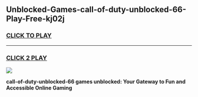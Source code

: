 
## Unblocked-Games-call-of-duty-unblocked-66-Play-Free-kj02j
<h3>
<a href="https://premium76.site?title=call-of-duty-unblocked-66&ref=23A">CLICK TO PLAY</a></h3>
<hr>

<h3>
<a href="https://premium76.site?title=call-of-duty-unblocked-66&ref=23A">CLICK 2 PLAY</a>
  
</h3>

<a href="https://premium76.site?title=call-of-duty-unblocked-66&ref=23A"><img src="https://clearcache.store/games.png"></a>


**call-of-duty-unblocked-66 games unblocked: Your Gateway to Fun and Accessible Online Gaming**
